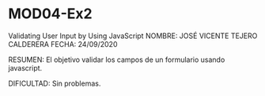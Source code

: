 # MOD04-Ex2
 Validating User Input by Using JavaScript
NOMBRE: JOSÉ VICENTE TEJERO CALDERERA FECHA: 24/09/2020

RESUMEN: El objetivo validar los campos de un formulario usando javascript.

DIFICULTAD: Sin problemas.
